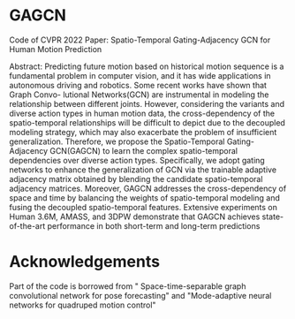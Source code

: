 # GAGCN
Code of CVPR 2022 Paper: Spatio-Temporal Gating-Adjacency GCN for Human Motion Prediction

Abstract: Predicting future motion based on historical motion sequence is a fundamental problem in computer vision, and it has wide applications in autonomous driving and robotics. Some recent works have shown that Graph Convo-
lutional Networks(GCN) are instrumental in modeling the relationship between different joints. However, considering the variants and diverse action types in human motion data, the cross-dependency of the spatio-temporal relationships will be difficult to depict due to the decoupled modeling strategy, which may also exacerbate the problem of insufficient generalization. Therefore, we propose the Spatio-Temporal Gating-Adjacency GCN(GAGCN) to learn the complex spatio-temporal dependencies over diverse action types. Specifically, we adopt gating networks to enhance the generalization of GCN via the trainable adaptive adjacency matrix obtained by blending the candidate spatio-temporal adjacency matrices. Moreover, GAGCN addresses the cross-dependency of space and time by balancing the weights of spatio-temporal modeling and fusing the decoupled spatio-temporal features. Extensive experiments on Human 3.6M, AMASS, and 3DPW demonstrate that GAGCN achieves state-of-the-art performance in both short-term and long-term predictions

# Acknowledgements
Part of the code is borrowed from " Space-time-separable graph convolutional network for pose forecasting" and "Mode-adaptive neural networks for quadruped motion
control"
